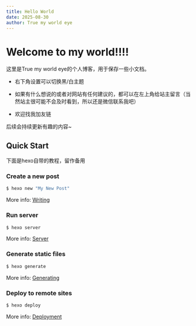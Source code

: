 ```yaml
---
title: Hello World
date: 2025-08-30
author: True my world eye
---
```

# Welcome to my world!!!!

这里是True my world eye的个人博客，用于保存一些小文档。

- 右下角设置可以切换黑/白主题

- 如果有什么想说的或者对网站有任何建议的，都可以在左上角给站主留言（当然站主很可能不会及时看到，所以还是微信联系我吧）

- 欢迎找我加友链

后续会持续更新有趣的内容~





## Quick Start

下面是hexo自带的教程，留作备用

### Create a new post

``` bash
$ hexo new "My New Post"
```

More info: [Writing](https://hexo.io/docs/writing.html)

### Run server

``` bash
$ hexo server
```

More info: [Server](https://hexo.io/docs/server.html)

### Generate static files

``` bash
$ hexo generate
```

More info: [Generating](https://hexo.io/docs/generating.html)

### Deploy to remote sites

``` bash
$ hexo deploy
```

More info: [Deployment](https://hexo.io/docs/one-command-deployment.html)
